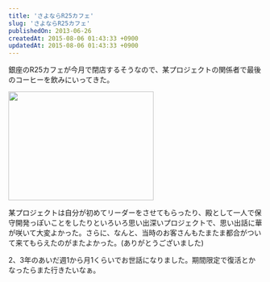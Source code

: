 ```yaml
---
title: 'さよならR25カフェ'
slug: 'さよならR25カフェ'
publishedOn: 2013-06-26
createdAt: 2015-08-06 01:43:33 +0900
updatedAt: 2015-08-06 01:43:33 +0900
---
```

銀座のR25カフェが今月で閉店するそうなので、某プロジェクトの関係者で最後のコーヒーを飲みにいってきた。

<a href="https://picasaweb.google.com/lh/photo/UhqPqdM2cRK7Zu-G3jKHLNMTjNZETYmyPJy0liipFm0?feat=embedwebsite"><img src="https://lh3.googleusercontent.com/-Tj8Ld70mmuk/UcwPpv-8VSI/AAAAAAAAQ1g/CD-LUveK56s/s288/IMG_20130626_195429.jpg" height="216" width="288" /></a>

某プロジェクトは自分が初めてリーダーをさせてもらったり、殿として一人で保守開発っぽいことをしたりといろいろ思い出深いプロジェクトで、思い出話に華が咲いて大変よかった。さらに、なんと、当時のお客さんもたまたま都合がついて来てもらえたのがまたよかった。(ありがとうございました)

2、3年のあいだ週1から月1くらいでお世話になりました。期間限定で復活とかなったらまた行きたいなぁ。
